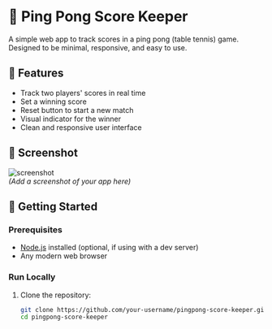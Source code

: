 # 🏓 Ping Pong Score Keeper

A simple web app to track scores in a ping pong (table tennis) game. Designed to be minimal, responsive, and easy to use.

## 🎯 Features

- Track two players' scores in real time
- Set a winning score
- Reset button to start a new match
- Visual indicator for the winner
- Clean and responsive user interface

## 📸 Screenshot

![screenshot](screenshot.png)  
*(Add a screenshot of your app here)*

## 🚀 Getting Started

### Prerequisites

- [Node.js](https://nodejs.org/) installed (optional, if using with a dev server)
- Any modern web browser

### Run Locally

1. Clone the repository:

   ```bash
   git clone https://github.com/your-username/pingpong-score-keeper.git
   cd pingpong-score-keeper
